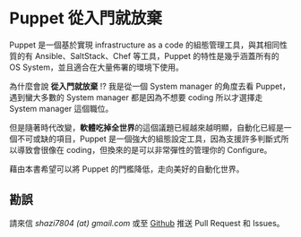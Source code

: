 # Puppet 從入門就放棄

Puppet 是一個基於實現 infrastructure as a code 的組態管理工具，與其相同性質的有 Ansible、SaltStack、Chef 等工具，Puppet 的特性是幾乎涵蓋所有的 OS System，並且適合在大量佈署的環境下使用。    

為什麼會說 **從入門就放棄** !? 我是從一個 System manager 的角度去看 Puppet，遇到蠻大多數的 System manager 都是因為不想要 coding 所以才選擇走 System manager 這個職位。

但是隨著時代改變，**軟體吃掉全世界**的這個議題已經越來越明顯，自動化已經是一個不可或缺的項目，Puppet 是一個強大的組態設定工具，因為支援許多判斷式所以導致會很像在 coding，但換來的是可以非常彈性的管理你的 Configure。

藉由本書希望可以將 Puppet 的門檻降低，走向美好的自動化世界。


## 勘誤

請來信 _shazi7804 (at) gmail.com_ 或至 [Github][shazi7804/puppet-manage-guide] 推送 Pull Request 和 Issues。


[shazi7804/puppet-manage-guide]: https://github.com/shazi7804/puppet-manage-guide
